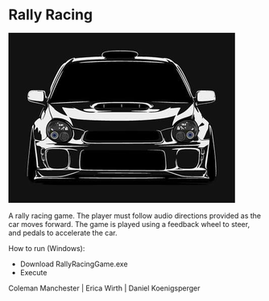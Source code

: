 # Rally Racing

![Image description](RallyCarImage.jpg)

A rally racing game. The player must follow audio directions provided as the car moves forward. The game is played using a feedback wheel to steer, and pedals to accelerate the car.

How to run (Windows):
* Download RallyRacingGame.exe
* Execute


Coleman Manchester | Erica Wirth | Daniel Koenigsperger
